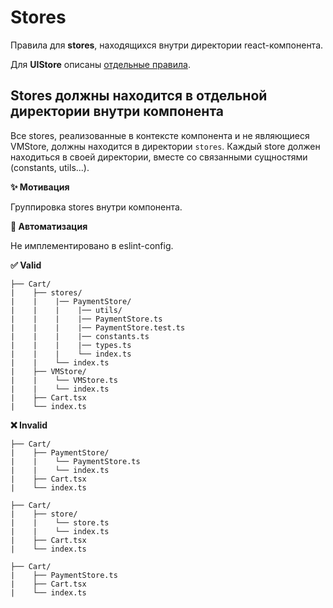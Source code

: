 # Stores

Правила для **stores**, находящихся внутри директории react-компонента.

Для **UIStore** описаны [отдельные правила](./UIstore).

## Stores должны находится в отдельной директории внутри компонента

Все stores, реализованные в контексте компонента и не являющиеся VMStore, должны находится в директории `stores`.
Каждый store должен находиться в своей директории, вместе со связанными сущностями (constants, utils...).

**✨ Мотивация**

Группировка stores внутри компонента.

**🤖 Автоматизация**

Не имплементировано в eslint-config.

**✅ Valid**

```
├── Cart/
|    ├── stores/ 
|    |    |── PaymentStore/
|    |    |    |── utils/
|    |    |    |── PaymentStore.ts
|    |    |    |── PaymentStore.test.ts
|    |    |    |── constants.ts
|    |    |    |── types.ts
|    |    |    └── index.ts
|    |    └── index.ts
|    ├── VMStore/ 
|    |    └── VMStore.ts
|    |    └── index.ts
|    ├── Cart.tsx
|    └── index.ts
```

**❌ Invalid**

```
├── Cart/
|    ├── PaymentStore/ 
|    |    └── PaymentStore.ts
|    |    └── index.ts
|    ├── Cart.tsx
|    └── index.ts
```

```
├── Cart/
|    ├── store/ 
|    |    └── store.ts
|    |    └── index.ts
|    ├── Cart.tsx
|    └── index.ts
```

```
├── Cart/
|    ├── PaymentStore.ts
|    ├── Cart.tsx
|    └── index.ts
```


